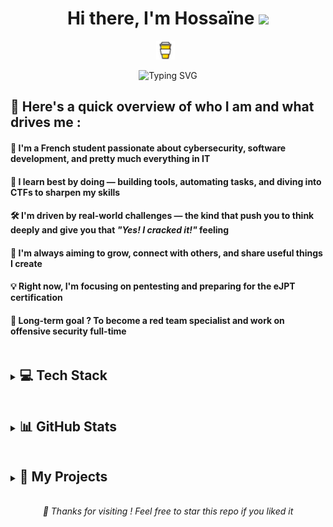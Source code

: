 <div align="center">
  <h1>Hi there, I'm Hossaïne <img src="https://media.giphy.com/media/hvRJCLFzcasrR4ia7z/giphy.gif" width="25px"> </h1>
  <p align='center'>
    <a href="https://buymeacoffee.com/1mR007"><img height="30" src="https://raw.githubusercontent.com/8bithemant/8bithemant/master/coffee.jpg?raw=true"></a>&nbsp;&nbsp;
  </p>
  <img src="https://readme-typing-svg.herokuapp.com?font=Fira+Code&pause=1000&color=70D6FF&center=true&vCenter=true&width=435&lines=Welcome+to+my+GitHub+Profile+!;Cybersecurity+Student;Scripting;Web+Development;CTF+Player" alt="Typing SVG"/>
</div>

## 👋 Here's a quick overview of who I am and what drives me :

#### 🥖 I'm a French student passionate about cybersecurity, software development, and pretty much everything in IT<br>
#### 🧠 I learn best by doing — building tools, automating tasks, and diving into CTFs to sharpen my skills<br>
#### 🛠️ I'm driven by real-world challenges — the kind that push you to think deeply and give you that <em>"Yes! I cracked it!"</em> feeling<br>
#### 🌱 I'm always aiming to grow, connect with others, and share useful things I create<br>
#### 💡 Right now, I'm focusing on pentesting and preparing for the <b>eJPT</b> certification<br>
#### 🎯 Long-term goal ? To become a <b>red team specialist</b> and work on offensive security full-time

<details>
<summary><h2 style="display: inline-block">💻 Tech Stack</h2></summary>

### 👨‍💻 Languages

<p>
    <a href="#"><img alt="Python" src="https://img.shields.io/badge/Python-14354C.svg?logo=python&logoColor=white"></a>
    <a href="#"><img alt="C" src="https://custom-icon-badges.demolab.com/badge/C-03599C.svg?logo=c-in-hexagon&logoColor=white"></a>
    <a href="#"><img alt="HTML" src="https://img.shields.io/badge/HTML-E34F26.svg?logo=html5&logoColor=white"></a>
    <a href="#"><img alt="CSS" src="https://img.shields.io/badge/CSS-1572B6.svg?logo=css3&logoColor=white"></a>
    <a href="#"><img alt="JavaScript" src="https://img.shields.io/badge/JavaScript-F7DF1E.svg?logo=javascript&logoColor=black"></a>
    <a href="#"><img alt="Markdown" src="https://img.shields.io/badge/Markdown-000000.svg?logo=markdown&logoColor=white"></a>
    <a href="#"><img alt="SQL" src="https://custom-icon-badges.demolab.com/badge/SQL-025E8C.svg?logo=database&logoColor=white"></a>
</p>

### 🧰 Frameworks and Libraries

<p>
    <a href="#"><img alt="Jinja2" src="https://img.shields.io/badge/Jinja2-B41717.svg?logo=jinja&logoColor=white"></a>
</p>

### 🗄️ Databases

<p>
    <a href="#"><img alt="MySQL" src="https://img.shields.io/badge/MySQL-4479A1.svg?logo=mysql&logoColor=white"></a>
    <a href="#"><img alt="MariaDB" src="https://img.shields.io/badge/MariaDB-003545.svg?logo=mariadb&logoColor=white"></a>
    <a href="#"><img alt="phpMyAdmin" src="https://img.shields.io/badge/phpMyAdmin-6C78AF.svg?logo=phpmyadmin&logoColor=white"></a>
</p>

### 💻 Software and Tools

<p>
    <a href="#"><img alt="Git" src="https://img.shields.io/badge/Git-F05033.svg?logo=git&logoColor=white"></a>
    <a href="#"><img alt="GitHub" src="https://img.shields.io/badge/GitHub-181717.svg?logo=github&logoColor=white"></a>
    <a href="#"><img alt="GitLab" src="https://img.shields.io/badge/GitLab-FC6D26?style=flat&logo=gitlab&logoColor=white"></a>
    <a href="#"><img alt="Visual Studio Code" src="https://img.shields.io/badge/Visual%20Studio%20Code-0078d7.svg?logo=visual-studio-code&logoColor=white"></a>
    <a href="#"><img alt="Postman" src="https://img.shields.io/badge/Postman-FF6C37?logo=postman&logoColor=white"></a>
    <a href="#"><img alt="Kali Linux" src="https://img.shields.io/badge/Kali%20Linux-557C94?style=flat&logo=kali-linux&logoColor=white"></a>
    <a href="#"><img alt="Wireshark" src="https://img.shields.io/badge/Wireshark-1679A7?style=flat&logo=wireshark&logoColor=white"></a>
    <br>
    <a href="#"><img alt="Burp Suite" src="https://img.shields.io/badge/Burp%20Suite-FF5722?style=flat&logo=burpsuite&logoColor=white"></a>
    <a href="#"><img alt="Nmap" src="https://img.shields.io/badge/Nmap-000000?style=flat&logo=nmap&logoColor=white"></a>
    <a href="#"><img alt="Pfsense" src="https://img.shields.io/badge/PfSense-212121?style=flat&logo=pfsense&logoColor=white"></a>
    <a href="#"><img alt="Cisco" src="https://img.shields.io/badge/Cisco-1BA0D7?style=flat&logo=cisco&logoColor=white"></a>
    <a href="#"><img alt="Hyper-V" src="https://img.shields.io/badge/Hyper--V-0078D7?style=flat&logo=windows&logoColor=white"></a>
    <a href="#"><img alt="VirtualBox" src="https://img.shields.io/badge/VirtualBox-183A61?style=flat&logo=virtualbox&logoColor=white"></a>
    <a href="#"><img alt="PyCharm" src="https://img.shields.io/badge/PyCharm-000000?style=flat&logo=pycharm&logoColor=white"></a>
    <br>
    <a href="#"><img alt="TryHackMe" src="https://img.shields.io/badge/TryHackMe-212C42?style=flat&logo=tryhackme&logoColor=white"></a>
    <a href="#"><img alt="Hack The Box" src="https://img.shields.io/badge/Hack%20The%20Box-9FEF00?style=flat&logo=hackthebox&logoColor=black"></a>
    <a href="#"><img alt="Root Me" src="https://img.shields.io/badge/RootMe-222222?style=flat&logoColor=white"></a>
    <a href="#"><img alt="GLPI" src="https://img.shields.io/badge/GLPI-2A4E7E?style=flat&logo=glpi&logoColor=white"></a>
    <a href="#"><img alt="Windows Server" src="https://img.shields.io/badge/Windows%20Server-0078D6?style=flat&logo=windows&logoColor=white"></a>
</p>
</details>

<details>
<summary><h2 style="display: inline-block">📊 GitHub Stats</h2></summary>

<div align="center">
  <a href="https://github.com/anuraghazra/github-readme-stats">
    <img alt="0xMR007's Github Stats" src="https://github-readme-stats.vercel.app/api/?username=0xMR007&show_icons=true&include_all_commits=true&count_private=true&theme=react&hide_border=true&bg_color=1F222E&title_color=F85D7F&icon_color=F8D866" height="192px"/>
  </a>
  <a href="https://github.com/anuraghazra/github-readme-stats">
    <img alt="0xMR007's Top Languages" src="https://github-readme-stats.vercel.app/api/top-langs/?username=0xMR007&langs_count=8&layout=compact&theme=react&hide_border=true&bg_color=1F222E&title_color=F85D7F&icon_color=F8D866" height="192px"/>
  </a>
</div>
</details>

<details>
<summary><h2 style="display: inline-block">📘 My Projects</h2></summary>

<div align="center">
  <a href="https://github.com/0xMR007/PyScanner.git">
    <img src="https://github-readme-stats.vercel.app/api/pin/?username=0xMR007&repo=PyScanner&theme=react&bg_color=1F222E&title_color=F85D7F&hide_border=true&icon_color=F8D866" width="45%" alt="PyScanner"/>
  </a>
  <a href="https://github.com/0xMR007/GenImageJS.git">
    <img src="https://github-readme-stats.vercel.app/api/pin/?username=0xMR007&repo=GenImageJS&theme=react&bg_color=1F222E&title_color=F85D7F&hide_border=true&icon_color=F8D866" width="45%" alt="GenImageJS"/>
  </a>
  <a href="https://github.com/0xMR007/GmailPilot.git">
    <img src="https://github-readme-stats.vercel.app/api/pin/?username=0xMR007&repo=GmailPilot&theme=react&bg_color=1F222E&title_color=F85D7F&hide_border=true&icon_color=F8D866" width="45%" alt="GmailPilot"/>
  </a>
</div>

<div align="center">
  <a href="https://github.com/0xMR007?tab=repositories">
    <img alt="All Repositories" title="All Repositories" src="https://custom-icon-badges.demolab.com/badge/-View%20All%20My%20Repos-1F222E?style=for-the-badge&logoColor=white&logo=repo"/>
  </a>
</div>
</details>
<br>
<div align="center">
  <i>🌟 Thanks for visiting ! Feel free to star this repo if you liked it</i>
</div>